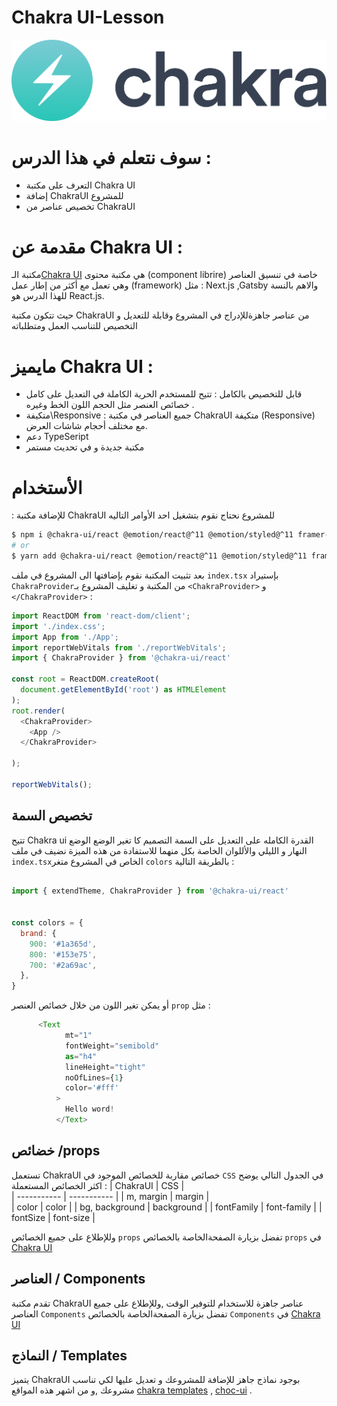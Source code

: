 # Chakra UI-Lesson
![Chakra UI](https://raw.githubusercontent.com/chakra-ui/chakra-ui/main/media/logo-colored@2x.png?raw=true)

# سوف نتعلم في هذا الدرس :

* التعرف على مكتبة  Chakra UI
* إضافة ChakraUI للمشروع 
* تخصيص عناصر من ChakraUI


# مقدمة عن Chakra UI :


  مكتبة الـ[Chakra UI](https://chakra-ui.com/) هي مكتبة محتوى (component librire)  خاصة في تنسيق العناصر وهي تعمل مع أكثر من إطار عمل (framework) مثل :  Next.js ,Gatsby والاهم بالنسة للهذا الدرس هو React.js. 
  
  حيث تتكون مكتبة ChakraUI من عناصر جاهزةللإدراج في المشروع وقابلة للتعديل و التخصيص للتناسب العمل ومتطلباته 
  # مايميز Chakra UI :
  *  قابل للتخصيص بالكامل : تتيح للمستخدم الحرية الكاملة في التعديل على كامل خصائص العنصر مثل الحجم اللون الخط وغيره .
  * متكيفة\Responsive : جميع العناصر في مكتبة ChakraUI متكيفة (Responsive) مع مختلف أحجام شاشات العرض.
  * دعم TypeSeript 
  * مكتبة جديدة و في تحديث مستمر 
  # الأستخدام 
 : للإضافة مكتبة ChakraUI للمشروع نحتاج نقوم بتشغيل احد الأوامر التاليه 
  ```sh
  $ npm i @chakra-ui/react @emotion/react@^11 @emotion/styled@^11 framer-motion@^6
  # or
$ yarn add @chakra-ui/react @emotion/react@^11 @emotion/styled@^11 framer-motion@^6
```
بعد تثبيت المكتبة نقوم بإضافتها الى المشروع في ملف `index.tsx` بإستيراد  `ChakraProvider`من المكتبة و تغليف المشروع بـ `<ChakraProvider>` و `</ChakraProvider>`  :
```js
import ReactDOM from 'react-dom/client';
import './index.css';
import App from './App';
import reportWebVitals from './reportWebVitals';
import { ChakraProvider } from '@chakra-ui/react'

const root = ReactDOM.createRoot(
  document.getElementById('root') as HTMLElement
);
root.render(
  <ChakraProvider>
    <App />
  </ChakraProvider>

);

reportWebVitals();
```
## تخصيص السمة 
تتيح Chakra ui  القدرة الكامله على التعديل على السمة التصميم كا تغير الوضع الوضع النهار و الليلي والأللوان الخاصة بكل  منهما 
للاستفادة من هذه الميزة نضيف في ملف `index.tsx`الخاص في المشروع متغر `colors` بالطريقة التالية : 
```js

import { extendTheme, ChakraProvider } from '@chakra-ui/react'


const colors = {
  brand: {
    900: '#1a365d',
    800: '#153e75',
    700: '#2a69ac',
  },
}

```
أو يمكن تغير اللون من خلال خصائص العنصر `prop` مثل :
```js
      <Text
            mt="1"
            fontWeight="semibold"
            as="h4"
            lineHeight="tight"
            noOfLines={1}
            color='#fff'
          >
            Hello word!
          </Text>
```
## خضائص /props
تستعمل ChakraUI خصائص مقاربة للخصائص الموجود في `CSS` في الجدول التالي يوضح اكثر الخصائص المستعملة :
                                                                    | ChakraUI    | CSS         |     
| ----------- | ----------- |
| m, margin	  | margin      |  
| color       | color       |
|      bg, background       |   background          | 
|      fontFamily       |   font-family	          | 
|      fontSize      |  font-size	          | 

وللإطلاع على جميع الخصائص `props` تفضل بزيارة الصفحةالخاصة بالخصائص `props` في [Chakra UI](https://chakra-ui.com/docs/styled-system/style-props) 

## العناصر / Components
تقدم مكتبة ChakraUI عناصر جاهزة للاستخدام للتوفير الوقت ,وللإطلاع على جميع العناصر `Components` تفضل بزيارة الصفحةالخاصة بالخصائص `Components` في [Chakra UI](https://chakra-ui.com/docs/components) 
 ## النماذج / Templates 
 يتميز ChakraUI بوجود نماذج جاهز للإضافة للمشروعك و تعديل عليها لكي تناسب مشروعك ,و  من اشهر هذه المواقع [chakra templates](https://chakra-templates.dev/) , [choc-ui](https://choc-ui.com/) .
